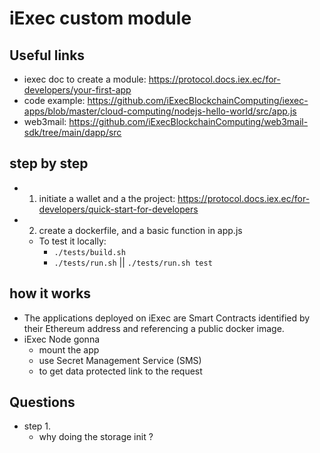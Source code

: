 # iExec custom module

## Useful links

- iexec doc to create a module: https://protocol.docs.iex.ec/for-developers/your-first-app
- code example: https://github.com/iExecBlockchainComputing/iexec-apps/blob/master/cloud-computing/nodejs-hello-world/src/app.js
- web3mail: https://github.com/iExecBlockchainComputing/web3mail-sdk/tree/main/dapp/src

## step by step 

- 1. initiate a wallet and a the project: https://protocol.docs.iex.ec/for-developers/quick-start-for-developers
- 2. create a dockerfile, and a basic function in app.js
    - To test it locally: 
        - `./tests/build.sh`
        - `./tests/run.sh` || `./tests/run.sh test`


## how it works

- The applications deployed on iExec are Smart Contracts identified by their Ethereum address and referencing a public docker image.
- iExec Node gonna
    - mount the app
    - use Secret Management Service (SMS)
    - to get data protected link to the request


## Questions

- step 1.
    - why doing the storage init ? 